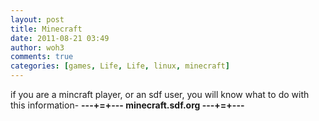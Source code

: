 ```yaml
---
layout: post
title: Minecraft
date: 2011-08-21 03:49
author: woh3
comments: true
categories: [games, Life, Life, linux, minecraft]
---
```

if you are a mincraft player, or an sdf user, you will know what to do with this information-
<b>---+=+---   minecraft.sdf.org   ---+=+---</b>

